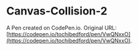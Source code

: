 # Canvas-Collision-2

A Pen created on CodePen.io. Original URL: [https://codepen.io/tochibedford/pen/VwQNxxO](https://codepen.io/tochibedford/pen/VwQNxxO).

